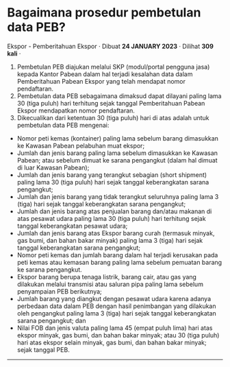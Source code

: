 Bagaimana prosedur pembetulan data PEB?
=======================================

Ekspor - Pemberitahuan Ekspor · Dibuat **24 JANUARY 2023** · Dilihat **309 kali** ·

1.  Pembetulan PEB diajukan melalui SKP (modul/portal pengguna jasa) kepada Kantor Pabean dalam hal terjadi kesalahan data dalam Pemberitahuan Pabean Ekspor yang telah mendapat nomor pendaftaran.
2.  Pembetulan data PEB sebagaimana dimaksud dapat dilayani paling lama 30 (tiga puluh) hari terhitung sejak tanggal Pemberitahuan Pabean Ekspor mendapatkan nomor pendaftaran.
3.  Dikecualikan dari ketentuan 30 (tiga puluh) hari di atas adalah untuk pembetulan data PEB mengenai:

*   Nomor peti kemas (kontainer) paling lama sebelum barang dimasukkan ke Kawasan Pabean pelabuhan muat ekspor;
*   Jumlah dan jenis barang paling lama sebelum dimasukkan ke Kawasan Pabean; atau sebelum dimuat ke sarana pengangkut (dalam hal dimuat di luar Kawasan Pabean);
*   Jumlah dan jenis barang yang terangkut sebagian (short shipment) paling lama 30 (tiga puluh) hari sejak tanggal keberangkatan sarana pengangkut;
*   Jumlah dan jenis barang yang tidak terangkut seluruhnya paling lama 3 (tiga) hari sejak tanggal keberangkatan sarana pengangkut;
*   Jumlah dan jenis barang atas penjualan barang dan/atau makanan di atas pesawat udara paling lama 30 (tiga puluh) hari terhitung sejak tanggal keberangkatan pesawat udara;
*   Jumlah dan jenis barang atas Ekspor barang curah (termasuk minyak, gas bumi, dan bahan bakar minyak) paling lama 3 (tiga) hari sejak tanggal keberangkatan sarana pengangkut;
*   Nomor peti kemas dan jumlah barang dalam hal terjadi kerusakan pada peti kemas atau kemasan barang paling lama sebelum pemuatan barang ke sarana pengangkut.
*   Ekspor barang berupa tenaga listrik, barang cair, atau gas yang dilakukan melalui transmisi atau saluran pipa paling lama sebelum penyampaian PEB berikutnya;
*   Jumlah barang yang diangkut dengan pesawat udara karena adanya perbedaan data dalam PEB dengan hasil penimbangan yang dilakukan oleh pengangkut paling lama 3 (tiga) hari sejak tanggal keberangkatan sarana pengangkut; dan
*   Nilai FOB dan jenis valuta paling lama 45 (empat puluh lima) hari atas ekspor minyak, gas bumi, dan bahan bakar minyak; atau 30 (tiga puluh) hari atas ekspor selain minyak, gas bumi, dan bahan bakar minyak; sejak tanggal PEB.

  
  
  

* * *
